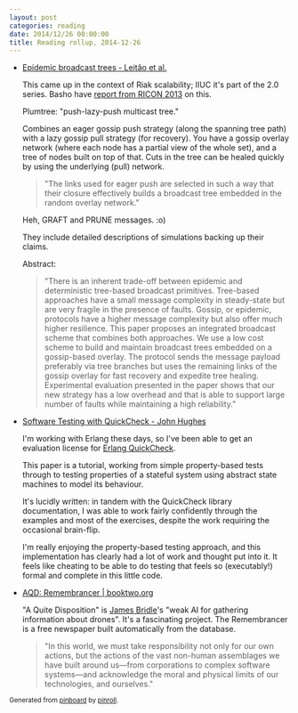 ```yaml
---
layout: post
categories: reading
date: 2014/12/26 00:00:00
title: Reading rollup, 2014-12-26
---
```


<ul>

  <li>
    <p><a href="http://www.gsd.inesc-id.pt/~jleitao/pdf/srds07-leitao.pdf" title="Epidemic broadcast trees.">Epidemic broadcast trees - Leitâo et al.</a></p>
    <p>This came up in the context of Riak scalability; IIUC it's part of the 2.0 series. Basho have <a href="https://www.youtube.com/watch?v=s4cCUTPU8GI">report from RICON 2013</a> on this.

<p>
Plumtree: "push-lazy-push multicast tree."
</p>

<p>
Combines an eager gossip push strategy (along the spanning tree path) with a lazy gossip pull strategy (for recovery). You have a gossip overlay network (where each node has a partial view of the whole set), and a tree of nodes built on top of that. Cuts in the tree can be healed quickly by using the underlying (pull) network.
</p>

<blockquote>
<p>"The links used for eager push are selected in such a way that their closure effectively builds a broadcast tree embedded in the random overlay network."</p>
</blockquote>

<p>
Heh, GRAFT and PRUNE messages. :o)
</p>

<p>
They include detailed descriptions of simulations backing up their claims.
</p>

Abstract:
<blockquote>
<p>"There is an inherent trade-off between epidemic and deterministic tree-based broadcast primitives. Tree-based approaches have a small message complexity in steady-state but are very fragile in the presence of faults. Gossip, or epidemic, protocols have a higher message complexity but also offer much higher resilience. This paper proposes an integrated broadcast scheme that combines both approaches. We use a low cost scheme to build and maintain broadcast trees embedded on a gossip-based overlay. The protocol sends the message payload preferably via tree branches but uses the remaining links of the gossip overlay for fast recovery and expedite tree healing. Experimental evaluation presented in the paper shows that our new strategy has a low overhead and that is able to support large number of faults while maintaining a high reliability."
</p>
</blockquote>
</p>
  </li>

  <li>
    <p><a href="http://www.researchgate.net/publication/225219256_Software_Testing_with_QuickCheck/file/e0b4952bf4213093ca.pdf" title="Software Testing with QuickCheck - John Hughes">Software Testing with QuickCheck - John Hughes</a></p>
    <p>I'm working with Erlang these days, so I've been able to get an evaluation license for <a href="http://www.quviq.com/products/erlang-quickcheck/">Erlang QuickCheck</a>.

<p>
This paper is a tutorial, working from simple property-based tests through to testing properties of a stateful system using abstract state machines to model its behaviour.
</p>
<p>
It's lucidly written: in tandem with the QuickCheck library documentation, I was able to work fairly confidently through the examples and most of the exercises, despite the work requiring the occasional brain-flip.
</p>
<p>
I'm really enjoying the property-based testing approach, and this implementation has clearly had a lot of work and thought put into it. It feels like cheating to be able to do testing that feels so (executably!) formal and complete in this little code.
</p>
</p>
  </li>

  <li>
    <p><a href="http://booktwo.org/notebook/aqd-remembrancer/" title="AQD: Remembrancer | booktwo.org">AQD: Remembrancer | booktwo.org</a></p>
    <p>
"A Quite Disposition" is <a href="http://booktwo.org/james-bridle/">James Bridle</a>'s "weak AI for gathering information about drones". It's a fascinating project. The Remembrancer is a free newspaper built automatically from the database.
<blockquote><p>"In this world, we must take responsibility not only for our own actions, but the actions of the vast non-human assemblages we have built around us—from corporations to complex software systems—and acknowledge the moral and physical limits of our technologies, and ourselves."</p></blockquote></p>
  </li>

</ul>

<small>Generated from [pinboard](https://pinboard.in/) by [pinroll](https://github.com/emauton/projects/tree/master/Toys/pinroll).</small>
